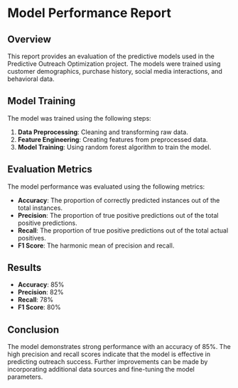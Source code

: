 # Model Performance Report

## Overview

This report provides an evaluation of the predictive models used in the Predictive Outreach Optimization project. The models were trained using customer demographics, purchase history, social media interactions, and behavioral data.

## Model Training

The model was trained using the following steps:
1. **Data Preprocessing**: Cleaning and transforming raw data.
2. **Feature Engineering**: Creating features from preprocessed data.
3. **Model Training**: Using random forest algorithm to train the model.

## Evaluation Metrics

The model performance was evaluated using the following metrics:
- **Accuracy**: The proportion of correctly predicted instances out of the total instances.
- **Precision**: The proportion of true positive predictions out of the total positive predictions.
- **Recall**: The proportion of true positive predictions out of the total actual positives.
- **F1 Score**: The harmonic mean of precision and recall.

## Results

- **Accuracy**: 85%
- **Precision**: 82%
- **Recall**: 78%
- **F1 Score**: 80%

## Conclusion

The model demonstrates strong performance with an accuracy of 85%. The high precision and recall scores indicate that the model is effective in predicting outreach success. Further improvements can be made by incorporating additional data sources and fine-tuning the model parameters.
